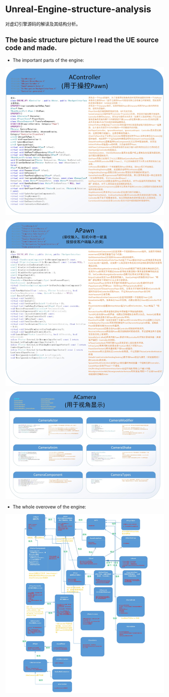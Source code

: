 # Unreal-Engine-structure-analysis
对虚幻引擎源码的解读及其结构分析。

## The basic structure picture I read the UE source code and made.

 - The important parts of the engine:

![pic](https://github.com/AdamAlive/Unreal-Engine-structure-analysis/blob/master/AController.jpg?raw=true)

![pic](https://github.com/AdamAlive/Unreal-Engine-structure-analysis/blob/master/APawn.jpg?raw=true)

![pic](https://github.com/AdamAlive/Unreal-Engine-structure-analysis/blob/master/Camera.jpg?raw=true)

- The whole overovew of the engine:

![pic](https://github.com/AdamAlive/Unreal-Engine-structure-analysis/blob/master/UE4架构.jpg?raw=true)
